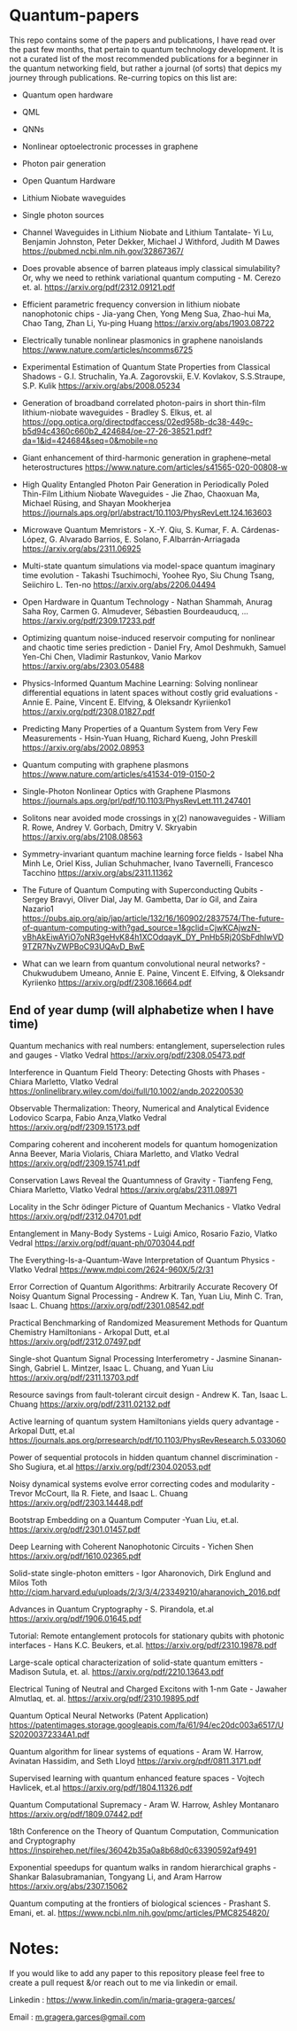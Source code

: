 # Quantum-papers
This repo contains some of the papers and publications, I have read over the past few months, that pertain to quantum technology development.
It is not a curated list of the most recommended publications for a beginner in the quantum networking field, but rather a journal (of sorts) that depics my journey through publications.
Re-curring topics on this list are:
- Quantum open hardware
- QML
- QNNs
- Nonlinear optoelectronic processes in graphene
- Photon pair generation
- Open Quantum Hardware
- Lithium Niobate waveguides
- Single photon sources

- Channel Waveguides in Lithium Niobate and Lithium Tantalate- Yi Lu, Benjamin Johnston, Peter Dekker, Michael J Withford, Judith M Dawes
       https://pubmed.ncbi.nlm.nih.gov/32867367/
- Does provable absence of barren plateaus imply classical simulability? Or, why we need to rethink variational quantum computing - M. Cerezo et. al.
       https://arxiv.org/pdf/2312.09121.pdf
- Efficient parametric frequency conversion in lithium niobate nanophotonic chips - Jia-yang Chen, Yong Meng Sua, Zhao-hui Ma, Chao Tang, Zhan Li, Yu-ping Huang
       https://arxiv.org/abs/1903.08722
- Electrically tunable nonlinear plasmonics in graphene nanoislands
       https://www.nature.com/articles/ncomms6725
- Experimental Estimation of Quantum State Properties from Classical Shadows - G.I. Struchalin, Ya.A. Zagorovskii, E.V. Kovlakov, S.S.Straupe, S.P. Kulik
       https://arxiv.org/abs/2008.05234 
- Generation of broadband correlated photon-pairs in short thin-film lithium-niobate waveguides - Bradley S. Elkus, et. al
       https://opg.optica.org/directpdfaccess/02ed958b-dc38-449c-b5d94c4360c660b2_424684/oe-27-26-38521.pdf?da=1&id=424684&seq=0&mobile=no 
- Giant enhancement of third-harmonic generation in graphene–metal heterostructures
       https://www.nature.com/articles/s41565-020-00808-w
- High Quality Entangled Photon Pair Generation in Periodically Poled Thin-Film Lithium Niobate Waveguides - Jie Zhao, Chaoxuan Ma, Michael Rüsing, and Shayan Mookherjea
       https://journals.aps.org/prl/abstract/10.1103/PhysRevLett.124.163603
- Microwave Quantum Memristors - X.-Y. Qiu, S. Kumar, F. A. Cárdenas-López, G. Alvarado Barrios, E. Solano, F.Albarrán-Arriagada
       https://arxiv.org/abs/2311.06925
- Multi-state quantum simulations via model-space quantum imaginary time evolution - Takashi Tsuchimochi, Yoohee Ryo, Siu Chung Tsang, Seiichiro L. Ten-no
       https://arxiv.org/abs/2206.04494
- Open Hardware in Quantum Technology - Nathan Shammah, Anurag Saha Roy, Carmen G. Almudever, Sébastien Bourdeauducq, ...
       https://arxiv.org/pdf/2309.17233.pdf
- Optimizing quantum noise-induced reservoir computing for nonlinear and chaotic time series prediction - Daniel Fry, Amol Deshmukh, Samuel Yen-Chi Chen, Vladimir Rastunkov, Vanio Markov
       https://arxiv.org/abs/2303.05488
- Physics-Informed Quantum Machine Learning: Solving nonlinear differential equations in latent spaces without costly grid evaluations - Annie E. Paine, Vincent E. Elfving, & Oleksandr Kyriienko1
       https://arxiv.org/pdf/2308.01827.pdf
- Predicting Many Properties of a Quantum System from Very Few Measurements - Hsin-Yuan Huang, Richard Kueng, John Preskill
       https://arxiv.org/abs/2002.08953
- Quantum computing with graphene plasmons
       https://www.nature.com/articles/s41534-019-0150-2
- Single-Photon Nonlinear Optics with Graphene Plasmons
       https://journals.aps.org/prl/pdf/10.1103/PhysRevLett.111.247401
- Solitons near avoided mode crossings in χ(2) nanowaveguides - William R. Rowe, Andrey V. Gorbach, Dmitry V. Skryabin
       https://arxiv.org/abs/2108.08563
- Symmetry-invariant quantum machine learning force fields - Isabel Nha Minh Le, Oriel Kiss, Julian Schuhmacher, Ivano Tavernelli, Francesco Tacchino
        https://arxiv.org/abs/2311.11362
- The Future of Quantum Computing with Superconducting Qubits - Sergey Bravyi, Oliver Dial, Jay M. Gambetta, Dar ́ıo Gil, and Zaira Nazario1
       https://pubs.aip.org/aip/jap/article/132/16/160902/2837574/The-future-of-quantum-computing-with?gad_source=1&gclid=CjwKCAjwzN-vBhAkEiwAYiO7oNR3geHvK84h1XCOdqayK_DY_PnHb5Rj20SbFdhIwVD9TZR7NvZWPBoC93UQAvD_BwE
- What can we learn from quantum convolutional neural networks? - Chukwudubem Umeano, Annie E. Paine, Vincent E. Elfving, & Oleksandr Kyriienko
       https://arxiv.org/pdf/2308.16664.pdf

## End of year dump (will alphabetize when I have time)
Quantum mechanics with real numbers: entanglement, superselection rules and gauges - Vlatko Vedral
https://arxiv.org/pdf/2308.05473.pdf

Interference in Quantum Field Theory: Detecting Ghosts with Phases - Chiara Marletto, Vlatko Vedral
https://onlinelibrary.wiley.com/doi/full/10.1002/andp.202200530

Observable Thermalization: Theory, Numerical and Analytical Evidence
Lodovico Scarpa, Fabio Anza,Vlatko Vedral
https://arxiv.org/pdf/2309.15173.pdf

Comparing coherent and incoherent models for quantum homogenization
Anna Beever, Maria Violaris, Chiara Marletto, and Vlatko Vedral
https://arxiv.org/pdf/2309.15741.pdf

Conservation Laws Reveal the Quantumness of Gravity - Tianfeng Feng, Chiara Marletto, Vlatko Vedral
https://arxiv.org/abs/2311.08971

Locality in the Schr ̈odinger Picture of Quantum Mechanics - Vlatko Vedral
https://arxiv.org/pdf/2312.04701.pdf

Entanglement in Many-Body Systems - Luigi Amico, Rosario Fazio, Vlatko Vedral
https://arxiv.org/pdf/quant-ph/0703044.pdf

The Everything-Is-a-Quantum-Wave Interpretation of Quantum Physics - Vlatko Vedral
https://www.mdpi.com/2624-960X/5/2/31

Error Correction of Quantum Algorithms: Arbitrarily Accurate Recovery Of Noisy Quantum Signal Processing - Andrew K. Tan, Yuan Liu, Minh C. Tran, Isaac L. Chuang
https://arxiv.org/pdf/2301.08542.pdf

Practical Benchmarking of Randomized Measurement Methods for Quantum Chemistry Hamiltonians - Arkopal Dutt, et.al 
https://arxiv.org/pdf/2312.07497.pdf

Single-shot Quantum Signal Processing Interferometry - Jasmine Sinanan-Singh, Gabriel L. Mintzer, Isaac L. Chuang, and Yuan Liu
https://arxiv.org/pdf/2311.13703.pdf

Resource savings from fault-tolerant circuit design - Andrew K. Tan, Isaac L. Chuang
https://arxiv.org/pdf/2311.02132.pdf

Active learning of quantum system Hamiltonians yields query advantage - Arkopal Dutt, et.al 
https://journals.aps.org/prresearch/pdf/10.1103/PhysRevResearch.5.033060

Power of sequential protocols in hidden quantum channel discrimination - Sho Sugiura, et.al 
https://arxiv.org/pdf/2304.02053.pdf

Noisy dynamical systems evolve error correcting codes and modularity - Trevor McCourt, Ila R. Fiete, and Isaac L. Chuang
https://arxiv.org/pdf/2303.14448.pdf

Bootstrap Embedding on a Quantum Computer -Yuan Liu, et.al.
https://arxiv.org/pdf/2301.01457.pdf

Deep Learning with Coherent Nanophotonic Circuits - Yichen Shen
https://arxiv.org/pdf/1610.02365.pdf

Solid-state single-photon emitters - Igor Aharonovich, Dirk Englund and Milos Toth
http://ciqm.harvard.edu/uploads/2/3/3/4/23349210/aharanovich_2016.pdf

Advances in Quantum Cryptography - S. Pirandola, et.al 
https://arxiv.org/pdf/1906.01645.pdf

Tutorial: Remote entanglement protocols for stationary qubits with photonic interfaces - Hans K.C. Beukers, et.al.
https://arxiv.org/pdf/2310.19878.pdf

Large-scale optical characterization of solid-state quantum emitters - Madison Sutula, et. al.
https://arxiv.org/pdf/2210.13643.pdf

Electrical Tuning of Neutral and Charged Excitons with 1-nm Gate - Jawaher Almutlaq, et. al.
https://arxiv.org/pdf/2310.19895.pdf

Quantum Optical Neural Networks (Patent Application)
https://patentimages.storage.googleapis.com/fa/61/94/ec20dc003a6517/US20200372334A1.pdf

Quantum algorithm for linear systems of equations - Aram W. Harrow, Avinatan Hassidim, and Seth Lloyd
https://arxiv.org/pdf/0811.3171.pdf

Supervised learning with quantum enhanced feature spaces - Vojtech Havlicek, et.al 
https://arxiv.org/pdf/1804.11326.pdf

Quantum Computational Supremacy - Aram W. Harrow, Ashley Montanaro
https://arxiv.org/pdf/1809.07442.pdf

18th Conference on the Theory of Quantum Computation, Communication and Cryptography
https://inspirehep.net/files/36042b35a0a8b68d0c63390592af9491

Exponential speedups for quantum walks in random hierarchical graphs - Shankar Balasubramanian, Tongyang Li, and Aram Harrow
https://arxiv.org/abs/2307.15062

Quantum computing at the frontiers of biological sciences - Prashant S. Emani, et. al.
https://www.ncbi.nlm.nih.gov/pmc/articles/PMC8254820/

# Notes:
If you would like to add any paper to this repository please feel free to create a pull request &/or reach out to me via linkedin or email.

Linkedin : https://www.linkedin.com/in/maria-gragera-garces/

Email : m.gragera.garces@gmail.com







